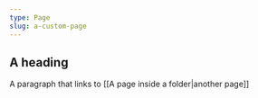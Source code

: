 ```yaml
---
type: Page
slug: a-custom-page
---
```


## A heading

A paragraph that links to [[A page inside a folder|another page]]

